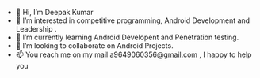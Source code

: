 - 👋 Hi, I’m Deepak Kumar
- 👀 I’m interested in competitive programming, Android Development and Leadership .
- 🌱 I’m currently learning Android Developent and Penetration testing.
- 💞️ I’m looking to collaborate on Android Projects.
- 📫 You reach me on my mail a9649060356@gmail.com , I happy to help you

<!---
deepak01-Hacker/deepak01-Hacker is a ✨ special ✨ repository because its `README.md` (this file) appears on your GitHub profile.
You can click the Preview link to take a look at your changes.
--->

